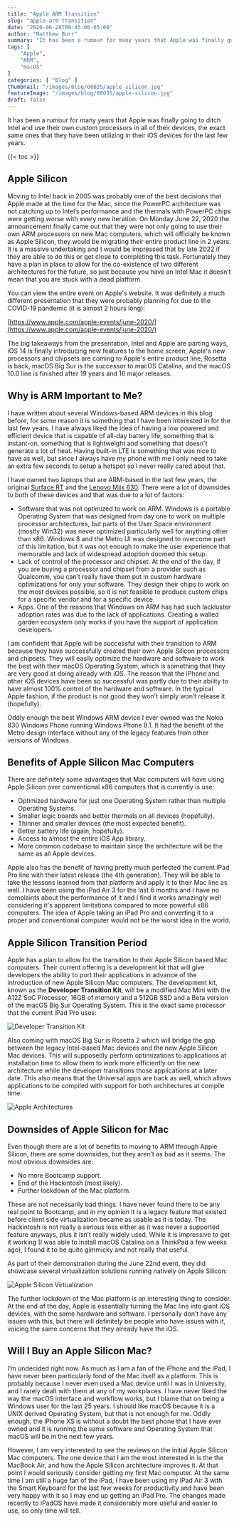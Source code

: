 ```yaml
---
title: "Apple ARM Transition"
slug: "apple-arm-transition"
date: "2020-06-28T09:45:00-05:00"
author: "Matthew Burr"
summary: "It has been a rumour for many years that Apple was finally going to ditch Intel and use their own custom processors in all of their devices, the exact same ones that they have been utilizing in their iOS devices for the last few years."
tags: [
    "Apple",
    "ARM",
    "macOS"
]
categories: [ "Blog" ]
thumbnail: "/images/blog/00035/apple-silicon.jpg"
featureImage: "/images/blog/00035/apple-silicon.jpg"
draft: false
---
```


It has been a rumour for many years that Apple was finally going to ditch Intel and use their own custom processors in all of their devices, the exact same ones that they have been utilizing in their iOS devices for the last few years. 

{{< toc >}}

## Apple Silicon

Moving to Intel back in 2005 was probably one of the best decisions that Apple made at the time for the Mac, since the PowerPC architecture was not catching up to Intel’s performance and the thermals with PowerPC chips were getting worse with every new iteration. On Monday June 22, 2020 the announcement finally came out that they were not only going to use their own ARM processors on new Mac computers, which will officially be known as Apple Silicon, they would be migrating their entire product line in 2 years. It is a massive undertaking and I would be impressed that by late 2022 if they are able to do this or get close to completing this task. Fortunately they have a plan in place to allow for the co-existence of two different architectures for the future, so just because you have an Intel Mac it doesn’t mean that you are stuck with a dead platform.

You can view the entire event on Apple's website. It was definitely a much different presentation that they were probably planning for due to the COVID-19 pandemic (it is almost 2 hours long):

[https://www.apple.com/apple-events/june-2020/](https://www.apple.com/apple-events/june-2020/)

The big takeaways from the presentation, Intel and Apple are parting ways, iOS 14 is finally introducing new features to the home screen, Apple's new processors and chipsets are coming to Apple's entire product line, Rosetta is back, macOS Big Sur is the successor to macOS Catalina, and the macOS 10.0 line is finished after 19 years and 16 major releases.

## Why is ARM Important to Me?

I have written about several Windows-based ARM devices in this blog before, for some reason it is something that I have been interested in for the last few years. I have always liked the idea of having a low powered and efficient device that is capable of all-day battery life, something that is instant-on, something that is lightweight and something that doesn't generate a lot of heat. Having built-in LTE is something that was nice to have as well, but since I always have my phone with me I only need to take an extra few seconds to setup a hotspot so I never really cared about that.

I have owned two laptops that are ARM-based in the last few years, the original [Surface RT](/blog/2018/08/05/windows-on-arm/) and the [Lenovo Miix 630](/blog/2018/10/04/lenovo-miix-630/). There were a lot of downsides to both of these devices and that was due to a lot of factors:

* Software that was not optimized to work on ARM. Windows is a portable Operating System that was designed from day one to work on multiple processor architectures, but parts of the User Space environment (mostly Win32) was never optimized particularly well for anything other than x86. Windows 8 and the Metro UI was designed to overcome part of this limitation, but it was not enough to make the user experience that memorable and lack of widespread adoption doomed this setup.
* Lack of control of the processor and chipset. At the end of the day, if you are buying a processor and chipset from a provider such as Qualcomm, you can’t really have them put in custom hardware optimizations for only your software. They design their chips to work on the most devices possible, so it is not feasible to produce custom chips for a specific vendor and for a specific device.
* Apps. One of the reasons that Windows on ARM has had such lackluster adoption rates was due to the lack of applications. Creating a walled garden ecosystem only works if you have the support of application developers.

I am confident that Apple will be successful with their transition to ARM because they have successfully created their own Apple Silicon processors and chipsets. They will easily optimize the hardware and software to work the best with their macOS Operating System, which is something that they are very good at doing already with iOS. The reason that the iPhone and other iOS devices have been so successful was partly due to their ability to have almost 100% control of the hardware and software. In the typical Apple fashion, if the product is not good they won’t simply won’t release it (hopefully).

Oddly enough the best Windows ARM device I ever owned was the Nokia 830 Windows Phone running Windows Phone 8.1. It had the benefit of the Metro design interface without any of the legacy features from other versions of Windows.

## Benefits of Apple Silicon Mac Computers

There are definitely some advantages that Mac computers will have using Apple Silicon over conventional x86 computers that is currently is use:

* Optimized hardware for just one Operating System rather than multiple Operating Systems.
* Smaller logic boards and better thermals on all devices (hopefully).
* Thinner and smaller devices (the most expected benefit).
* Better battery life (again, hopefully).
* Access to almost the entire iOS App library.
* More common codebase to maintain since the architecture will be the same as all Apple devices.

Apple also has the benefit of having pretty much perfected the current iPad Pro line with their latest release (the 4th generation). They will be able to take the lessons learned from that platform and apply it to their Mac line as well. I have been using the iPad Air 3 for the last 6 months and I have no complaints about the performance of it and I find it works amazingly well considering it's apparent limitations compared to more powerful x86 computers. The idea of Apple taking an iPad Pro and converting it to a proper and conventional computer would not be the worst idea in the world.

## Apple Silicon Transition Period

Apple has a plan to allow for the transition to their Apple Silicon based Mac computers. Their current offering is a development kit that will give developers the ability to port their applications in advance of the introduction of new Apple Silicon Mac computers. The development kit, known as the **Developer Transition Kit**, will be a modified Mac Mini with the A12Z SoC Processor, 16GB of memory and a 512GB SSD and a Beta version of the macOS Big Sur Operating System. This is the exact same processor that the current iPad Pro uses:

![Developer Transition Kit](/images/blog/00035/mac-mini-transition-kit.jpg)

Also coming with macOS Big Sur is Rosetta 2 which will bridge the gap between the legacy Intel-based Mac devices and the new Apple Silicon Mac devices. This will supposedly perform optimizations to applications at installation time to allow them to work more efficiently on the new architecture while the developer transitions those applications at a later date. This also means that the Universal apps are back as well, which allows applications to be compiled with support for both architectures at compile time:

![Apple Architectures](/images/blog/00035/apple-silicon-xcode-alert.jpg)

## Downsides of Apple Silicon for Mac

Even though there are a lot of benefits to moving to ARM through Apple Silicon, there are some downsides, but they aren’t as bad as it seems. The most obvious downsides are:

* No more Bootcamp support.
* End of the Hackintosh (most likely).
* Further lockdown of the Mac platform.

These are not necessarily bad things. I have never found there to be any real point to Bootcamp, and in my opinion it is a legacy feature that existed before client side virtualization became as usable as it is today. The Hackintosh is not really a serious loss either as it was never a supported feature anyways, plus it isn’t really widely used. While it is impressive to get it working (I was able to install macOS Catalina on a ThinkPad a few weeks ago), I found it to be quite gimmicky and not really that useful.

As part of their demonstration during the June 22nd event, they did showcase several virtualization solutions running natively on Apple Silicon:

![Apple Silicon Virtualization](/images/blog/00035/apple-silicon-3rd-party.jpg)

The further lockdown of the Mac platform is an interesting thing to consider. At the end of the day, Apple is essentially turning the Mac line into giant iOS devices, with the same hardware and software. I personally don’t have any issues with this, but there will definitely be people who have issues with it, voicing the same concerns that they already have the iOS.

## Will I Buy an Apple Silicon Mac?

I’m undecided right now. As much as I am a fan of the iPhone and the iPad, I have never been particularly fond of the Mac itself as a platform. This is probably because I never even used a Mac device until I was in University, and I rarely dealt with them at any of my workplaces. I have never liked the way the macOS interface and workflow works, but I blame that on being a Windows user for the last 25 years. I should like macOS because it is a UNIX derived Operating System, but that is not enough for me. Oddly enough, the iPhone XS is without a doubt the best phone that I have ever owned and it is running the same software and Operating System that macOS will be in the next few years.

However, I am very interested to see the reviews on the initial Apple Silicon Mac computers. The one device that I am the most interested in is the the MacBook Air, and how the Apple Silicon architecture improves it. At that point I would seriously consider getting my first Mac computer. At the same time I am still a huge fan of the iPad, I have been using my iPad Air 3 with the Smart Keyboard for the last few weeks for productivity and have been very happy with it so I may end up getting an iPad Pro. The changes made recently to iPadOS have made it considerably more useful and easier to use, so only time will tell.
